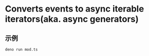 # Converts events to async iterable iterators(aka. async generators)

## 示例

```console
deno run mod.ts
```
